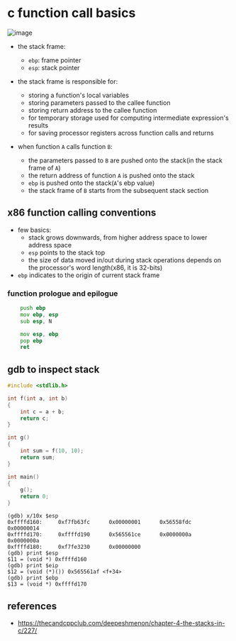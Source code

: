 # c function call basics

![image](https://user-images.githubusercontent.com/35479537/222956232-bdb2a51c-a853-4380-addf-ed405a03843b.png)
* the stack frame:
    * `ebp`: frame pointer
    * `esp`: stack pointer

* the stack frame is responsible for:
    * storing a function's local variables
    * storing parameters passed to the callee function
    * storing return address to the callee function
    * for temporary storage used for computing intermediate expression's results
    * for saving processor registers across function calls and returns

* when function `A` calls function `B`:
    * the parameters passed to `B` are pushed onto the stack(in the stack frame of `A`)
    * the return address of function `A` is pushed onto the stack
    * `ebp` is pushed onto the stack(`A`'s ebp value)
    * the stack frame of `B` starts from the subsequent stack section

## x86 function calling conventions
* few basics:
    * stack grows downwards, from higher address space to lower address space
    * `esp` points to the stack top
    * the size of data moved in/out during stack operations depends on the processor's word length(x86, it is 32-bits)
* `ebp` indicates to the origin of current stack frame

### function prologue and epilogue
```asm
    push ebp
    mov ebp, esp
    sub esp, N
```
```asm
    mov esp, ebp
    pop ebp
    ret
```

## gdb to inspect stack
```c
#include <stdlib.h>

int f(int a, int b)
{
    int c = a + b;
    return c;
}

int g()
{
    int sum = f(10, 10);
    return sum;
}

int main()
{
    g();
    return 0;
}
```
```
(gdb) x/10x $esp
0xffffd160:     0xf7fb63fc      0x00000001      0x56558fdc      0x00000014
0xffffd170:     0xffffd190      0x565561ce      0x0000000a      0x0000000a
0xffffd180:     0xf7fe3230      0x00000000
(gdb) print $esp
$11 = (void *) 0xffffd160
(gdb) print $eip
$12 = (void (*)()) 0x565561af <f+34>
(gdb) print $ebp
$13 = (void *) 0xffffd170
```

## references
* https://thecandcppclub.com/deepeshmenon/chapter-4-the-stacks-in-c/227/
   
